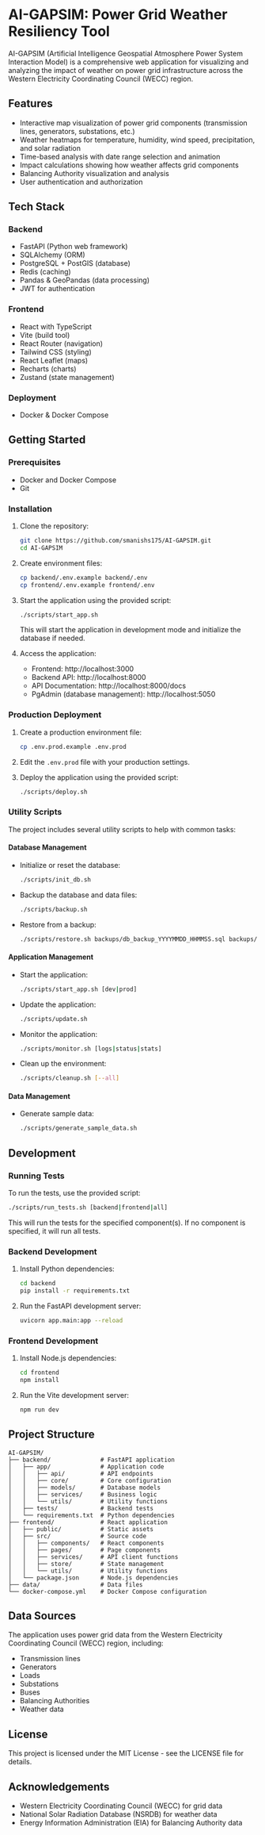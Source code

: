 # AI-GAPSIM: Power Grid Weather Resiliency Tool

AI-GAPSIM (Artificial Intelligence Geospatial Atmosphere Power System Interaction Model) is a comprehensive web application for visualizing and analyzing the impact of weather on power grid infrastructure across the Western Electricity Coordinating Council (WECC) region.

## Features

- Interactive map visualization of power grid components (transmission lines, generators, substations, etc.)
- Weather heatmaps for temperature, humidity, wind speed, precipitation, and solar radiation
- Time-based analysis with date range selection and animation
- Impact calculations showing how weather affects grid components
- Balancing Authority visualization and analysis
- User authentication and authorization

## Tech Stack

### Backend
- FastAPI (Python web framework)
- SQLAlchemy (ORM)
- PostgreSQL + PostGIS (database)
- Redis (caching)
- Pandas & GeoPandas (data processing)
- JWT for authentication

### Frontend
- React with TypeScript
- Vite (build tool)
- React Router (navigation)
- Tailwind CSS (styling)
- React Leaflet (maps)
- Recharts (charts)
- Zustand (state management)

### Deployment
- Docker & Docker Compose

## Getting Started

### Prerequisites
- Docker and Docker Compose
- Git

### Installation

1. Clone the repository:
   ```bash
   git clone https://github.com/smanishs175/AI-GAPSIM.git
   cd AI-GAPSIM
   ```

2. Create environment files:
   ```bash
   cp backend/.env.example backend/.env
   cp frontend/.env.example frontend/.env
   ```

3. Start the application using the provided script:
   ```bash
   ./scripts/start_app.sh
   ```
   This will start the application in development mode and initialize the database if needed.

4. Access the application:
   - Frontend: http://localhost:3000
   - Backend API: http://localhost:8000
   - API Documentation: http://localhost:8000/docs
   - PgAdmin (database management): http://localhost:5050

### Production Deployment

1. Create a production environment file:
   ```bash
   cp .env.prod.example .env.prod
   ```

2. Edit the `.env.prod` file with your production settings.

3. Deploy the application using the provided script:
   ```bash
   ./scripts/deploy.sh
   ```

### Utility Scripts

The project includes several utility scripts to help with common tasks:

#### Database Management

- Initialize or reset the database:
  ```bash
  ./scripts/init_db.sh
  ```

- Backup the database and data files:
  ```bash
  ./scripts/backup.sh
  ```

- Restore from a backup:
  ```bash
  ./scripts/restore.sh backups/db_backup_YYYYMMDD_HHMMSS.sql backups/data_backup_YYYYMMDD_HHMMSS.tar.gz
  ```

#### Application Management

- Start the application:
  ```bash
  ./scripts/start_app.sh [dev|prod]
  ```

- Update the application:
  ```bash
  ./scripts/update.sh
  ```

- Monitor the application:
  ```bash
  ./scripts/monitor.sh [logs|status|stats]
  ```

- Clean up the environment:
  ```bash
  ./scripts/cleanup.sh [--all]
  ```

#### Data Management

- Generate sample data:
  ```bash
  ./scripts/generate_sample_data.sh
  ```

## Development

### Running Tests

To run the tests, use the provided script:

```bash
./scripts/run_tests.sh [backend|frontend|all]
```

This will run the tests for the specified component(s). If no component is specified, it will run all tests.

### Backend Development

1. Install Python dependencies:
   ```bash
   cd backend
   pip install -r requirements.txt
   ```

2. Run the FastAPI development server:
   ```bash
   uvicorn app.main:app --reload
   ```

### Frontend Development

1. Install Node.js dependencies:
   ```bash
   cd frontend
   npm install
   ```

2. Run the Vite development server:
   ```bash
   npm run dev
   ```

## Project Structure

```
AI-GAPSIM/
├── backend/              # FastAPI application
│   ├── app/              # Application code
│   │   ├── api/          # API endpoints
│   │   ├── core/         # Core configuration
│   │   ├── models/       # Database models
│   │   ├── services/     # Business logic
│   │   └── utils/        # Utility functions
│   ├── tests/            # Backend tests
│   └── requirements.txt  # Python dependencies
├── frontend/             # React application
│   ├── public/           # Static assets
│   ├── src/              # Source code
│   │   ├── components/   # React components
│   │   ├── pages/        # Page components
│   │   ├── services/     # API client functions
│   │   ├── store/        # State management
│   │   └── utils/        # Utility functions
│   └── package.json      # Node.js dependencies
├── data/                 # Data files
└── docker-compose.yml    # Docker Compose configuration
```

## Data Sources

The application uses power grid data from the Western Electricity Coordinating Council (WECC) region, including:

- Transmission lines
- Generators
- Loads
- Substations
- Buses
- Balancing Authorities
- Weather data

## License

This project is licensed under the MIT License - see the LICENSE file for details.

## Acknowledgements

- Western Electricity Coordinating Council (WECC) for grid data
- National Solar Radiation Database (NSRDB) for weather data
- Energy Information Administration (EIA) for Balancing Authority data